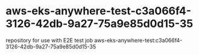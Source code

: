 # aws-eks-anywhere-test-c3a066f4-3126-42db-9a27-75a9e85d0d15-35
repository for use with E2E test job aws-eks-anywhere-test:c3a066f4-3126-42db-9a27-75a9e85d0d15-35
